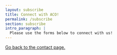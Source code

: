 ```yaml
---
layout: subscribe
title: Connect with ACO!
permalink: /subscribe
section: subscribe
intro_paragraph: |
  Please use the forms below to connect with us!
---
```

[Go back to the contact page.](/contact) 
